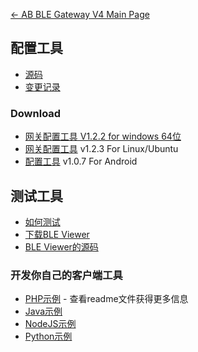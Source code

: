[← AB BLE Gateway V4 Main Page](AB_BLE_Gateway_V4.md)

## 配置工具

* [源码](https://github.com/AprilBrother/gw4-config-tool)
* [变更记录](https://github.com/AprilBrother/gw4-config-tool/wiki/ChangeLog)

### Download

- [网关配置工具 V1.2.2 for windows 64位][config-tool-link]
- [网关配置工具](https://i1.aprbrother.com/gw-config-tool-1.2.3_amd64.deb.zip) v1.2.3 For Linux/Ubuntu
- [配置工具](https://i1.aprbrother.com/gw-config-tool-v1.0.7.apk) v1.0.7 For Android

## 测试工具

- [如何测试](Quick_Start_For_AB_BLE_Gateway_V4.md#How_To_Test)
- [下载BLE Viewer](https://i1.aprbrother.com/ble-viewer-setup-1.0.2.zip)
- [BLE Viewer的源码](https://github.com/AprilBrother/ble-viewer)

### 开发你自己的客户端工具

* [PHP示例](https://github.com/AprilBrother/ab-ble-gateway-sdk-php) - 查看readme文件获得更多信息
* [Java示例](https://github.com/AprilBrother/ab-ble-gateway-sdk/tree/master/gateway-v4/examples/java)
* [NodeJS示例](https://github.com/AprilBrother/ab-ble-gateway-sdk/tree/master/gateway-v4/examples/nodejs)
* [Python示例](https://github.com/AprilBrother/ab-ble-gateway-sdk/tree/master/gateway-v4/examples/python)

[config-tool-link]: https://i1.aprbrother.com/gw4-config-tool-v1.2.2.zip "Gateway Configure Tool"
